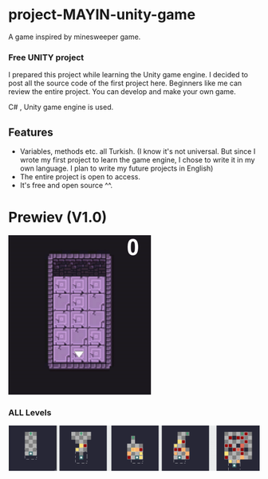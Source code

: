 # project-MAYIN-unity-game
A game inspired by minesweeper game.

### Free UNITY project

I prepared this project while learning the Unity game engine. I decided to post all the source code of the first project here. Beginners like me can review the entire project. You can develop and make your own game.

C# , Unity game engine is used.

## Features

- Variables, methods etc. all Turkish. (I know it's not universal. But since I wrote my first project to learn the game engine, I chose to write it in my own language. I plan to write my future projects in English)
- The entire project is open to access.
- It's free and open source ^^.

# Prewiev (V1.0)

![](https://raw.githubusercontent.com/OIHD/project-MAYIN-unity-game/main/prewiev%20images/v1-0.gif)

### ALL Levels

![](https://raw.githubusercontent.com/OIHD/project-MAYIN-unity-game/main/prewiev%20images/levels.png)
